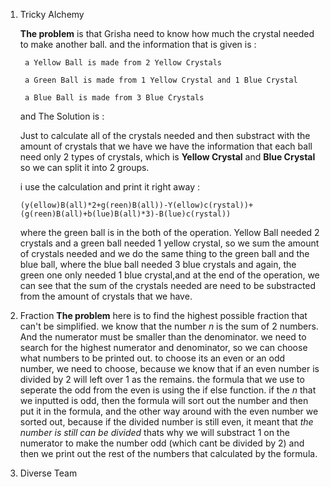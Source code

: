 1.  Tricky Alchemy

    **The problem** is that Grisha need to know how much the crystal needed to make another ball.
    and the information that is given is :
    ```
     a Yellow Ball is made from 2 Yellow Crystals
    ```
    ```
     a Green Ball is made from 1 Yellow Crystal and 1 Blue Crystal
    ```
    ```
     a Blue Ball is made from 3 Blue Crystals
    ```
    
    and The Solution is :
    
    Just to calculate all of the crystals needed and then substract with the amount of crystals that we have
    we have the information that each ball need only 2 types of crystals, which is **Yellow Crystal** and **Blue Crystal**
    so we can split it into 2 groups.
    
    i use the calculation and print it right away :
    ```
    (y(ellow)B(all)*2+g(reen)B(all))-Y(ellow)c(rystal))+(g(reen)B(all)+b(lue)B(all)*3)-B(lue)c(rystal))
    ```
    where the green ball is in the both of the operation.
    Yellow Ball needed 2 crystals and a green ball needed 1 yellow crystal, so we sum the amount of crystals needed and we do the same          thing to the green ball and the blue ball, where the blue ball needed 3 blue crystals and again, the green one only needed 1 blue          crystal,and at the end of the operation, we can see that the sum of the crystals needed are need to be substracted from the amount of crystals that we have.
    
    
    
2. Fraction
    **The problem** here is to find the highest possible fraction that can't be simplified.
    we know that the number *n* is the sum of 2 numbers. And the numerator must be smaller than the denominator.
    we need to search for the highest numerator and denominator, so we can choose what numbers to be printed out.
    to choose its an even or an odd number, we need to choose, because we know that if an even number is divided by 2 will left over         1 as the remains.
    the formula that we use to seperate the odd from the even is using the if else function.
    if the *n* that we inputted is odd, then the formula will sort out the number and then put it in the formula, and the other way         around with the even number
    we sorted out, because if the divided number is still even, it meant that *the number is still can be divided*
    thats why we will substract 1 on the numerator to make the number odd (which cant be divided by 2)
    and then we print out the rest of the numbers that calculated by the formula.
       
       
3. Diverse Team

       
       
       
       
       
       
       
       
       
       
       
       
       
